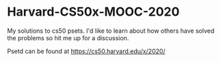 # Harvard-CS50x-MOOC-2020
My solutions to cs50 psets. I'd like to learn about how others have solved the problems so hit me up for a discussion.

Psetd can be found at https://cs50.harvard.edu/x/2020/

